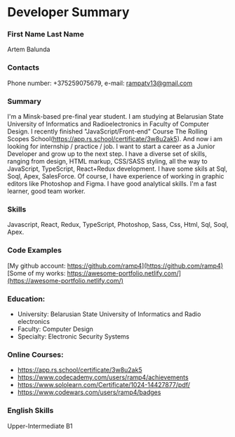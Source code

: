 # Developer Summary

### First Name Last Name
Artem Balunda

### Contacts
Phone number: +375259075679, e-mail: rampatv13@gmail.com

### Summary
I'm a Minsk-based pre-final year student. I am studying at Belarusian State University of Informatics and Radioelectronics in Faculty of Computer Design. I recently finished "JavaScript/Front-end" Course The Rolling Scopes School(https://app.rs.school/certificate/3w8u2ak5). And now i am looking for internship / practice / job.
I want to start a career as a Junior Developer and grow up to the next step.
I have a diverse set of skills, ranging from design, HTML markup, CSS/SASS styling, all the way to JavaScript, TypeScript, React+Redux development. I have some skils at Sql, Soql, Apex, SalesForce.
Of course, I have experience of working in graphic editors like Photoshop and Figma. I have good analytical skills. I'm a fast learner, good team worker.

### Skills
Javascript, React, Redux, TypeScript, Photoshop, Sass, Css, Html, Sql, Soql, Apex.

### Code Examples
[My github account: https://github.com/ramp4](https://github.com/ramp4)
[Some of my works: https://awesome-portfolio.netlify.com/](https://awesome-portfolio.netlify.com/)


### Education:
- University: Belarusian State University of Informatics and Radio electronics
- Faculty: Computer Design
- Specialty: Electronic Security Systems

### Online Courses:
- https://app.rs.school/certificate/3w8u2ak5
- https://www.codecademy.com/users/ramp4/achievements
- https://www.sololearn.com/Certificate/1024-14427877/pdf/
- https://www.codewars.com/users/ramp4/badges

### English Skills
Upper-Intermediate B1
